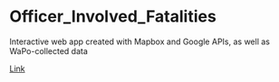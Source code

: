 # Officer_Involved_Fatalities
Interactive web app created with Mapbox and Google APIs, as well as WaPo-collected data

[Link](http://officer-involved-fatalities.herokuapp.com/)
